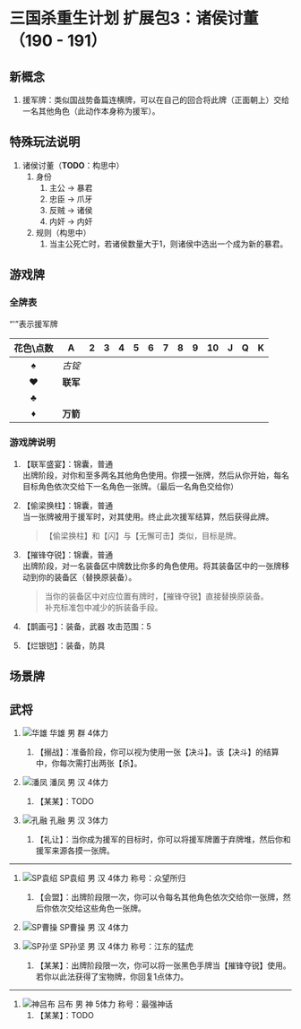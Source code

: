 # 三国杀重生计划 扩展包3：诸侯讨董（190 - 191）

## 新概念

1. 援军牌：类似国战势备篇连横牌，可以在自己的回合将此牌（正面朝上）交给一名其他角色（此动作本身称为援军）。

## 特殊玩法说明

1. 诸侯讨董（**TODO**：构思中）
   1. 身份
      1. 主公 -> 暴君
      2. 忠臣 -> 爪牙
      3. 反贼 -> 诸侯
      4. 内奸 -> 内奸
   2. 规则（构思中）
      1. 当主公死亡时，若诸侯数量大于1，则诸侯中选出一个成为新的暴君。

## 游戏牌

### 全牌表

“'”表示援军牌

| 花色\点数  |    A     |   2   |   3   |   4   |   5   |   6   |   7   |   8   |   9   |  10   |   J   |   Q   |   K   |
| :-------: | :------: | :---: | :---: | :---: | :---: | :---: | :---: | :---: | :---: | :---: | :---: | :---: | :---: |
|     ♠     |  *古锭*  |       |       |       |       |       |       |       |       |       |       |       |       |
|     ♥     | **联军** |       |       |       |       |       |       |       |       |       |       |       |       |
|     ♣     |          |       |       |       |       |       |       |       |       |       |       |       |       |
|     ♦     | **万箭** |       |       |       |       |       |       |       |       |       |       |       |       |

### 游戏牌说明

1. 【联军盛宴】：锦囊，普通  
   出牌阶段，对你和至多两名其他角色使用。你摸一张牌，然后从你开始，每名目标角色依次交给下一名角色一张牌。（最后一名角色交给你）
2. 【偷梁换柱】：锦囊，普通  
   当一张牌被用于援军时，对其使用。终止此次援军结算，然后获得此牌。

   > 【偷梁换柱】和【闪】与【无懈可击】类似，目标是牌。
3. 【摧锋夺锐】：锦囊，普通  
   出牌阶段，对一名装备区中牌数比你多的角色使用。将其装备区中的一张牌移动到你的装备区（替换原装备）。

   > 当你的装备区中对应位置有牌时，【摧锋夺锐】直接替换原装备。  
   > 补充标准包中减少的拆装备手段。
4. 【鹊画弓】：装备，武器 攻击范围：5
5. 【烂银铠】：装备，防具

## 场景牌

## 武将

1. ![华雄](./assets/images/heroes/华雄.jpg) 华雄 男 群 4体力
   1. 【搦战】：准备阶段，你可以视为使用一张【决斗】。该【决斗】的结算中，你每次需打出两张【杀】。

2. ![潘凤](./assets/images/heroes/潘凤.jpg) 潘凤 男 汉 4体力
   1. 【某某】：TODO
3. ![孔融](./assets/images/heroes/孔融.jpg) 孔融 男 汉 3体力
   1. 【礼让】：当你成为援军的目标时，你可以将援军牌置于弃牌堆，然后你和援军来源各摸一张牌。

----

1. ![SP袁绍](./assets/images/heroes/SP袁绍.jpg) SP袁绍 男 汉 4体力 称号：众望所归
   1. 【会盟】：出牌阶段限一次，你可以令每名其他角色依次交给你一张牌，然后你依次交给这些角色一张牌。

2. ![SP曹操](./assets/images/heroes/SP曹操.jpg) SP曹操 男 汉 4体力
3. ![SP孙坚](./assets/images/heroes/SP孙坚.jpg) SP孙坚 男 汉 4体力 称号：江东的猛虎
   1. 【某某】：出牌阶段限一次，你可以将一张黑色手牌当【摧锋夺锐】使用。若你以此法获得了宝物牌，你回复1点体力。

----

1. ![神吕布](./assets/images/heroes/神吕布.jpg) 吕布 男 神 5体力 称号：最强神话  
   1. 【某某】：TODO
